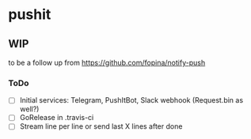 # pushit

## WIP

to be a follow up from https://github.com/fopina/notify-push

### ToDo

* [ ]  Initial services: Telegram, PushItBot, Slack webhook (Request.bin as well?)
* [ ]  GoRelease in .travis-ci
* [ ]  Stream line per line or send last X lines after done
